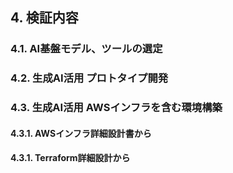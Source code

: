 ## 4. 検証内容

### 4.1. AI基盤モデル、ツールの選定

### 4.2. 生成AI活用 プロトタイプ開発

### 4.3. 生成AI活用 AWSインフラを含む環境構築

#### 4.3.1. AWSインフラ詳細設計書から

#### 4.3.1. Terraform詳細設計から
